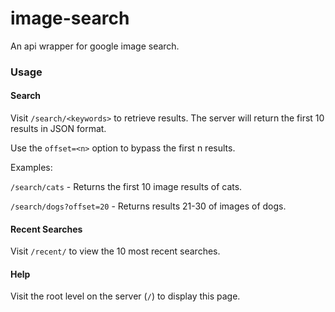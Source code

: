 # image-search

An api wrapper for google image search.

### Usage

#### Search

Visit `/search/<keywords>` to retrieve results.  The server will return the
first 10 results in JSON format.

Use the `offset=<n>` option to bypass the first n results.

Examples:

`/search/cats` - Returns the first 10 image results of cats.

`/search/dogs?offset=20` - Returns results 21-30 of images of dogs.

#### Recent Searches

Visit `/recent/` to view the 10 most recent searches.

#### Help

Visit the root level on the server (`/`) to display this page.
